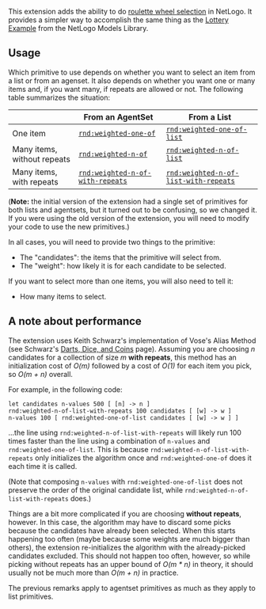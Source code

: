 This extension adds the ability to do [roulette wheel selection](https://en.wikipedia.org/wiki/Fitness_proportionate_selection) in NetLogo. It provides a simpler way to accomplish the same thing as the [Lottery Example](https://github.com/NetLogo/models/blob/master/Code%20Examples/Lottery%20Example.nlogo) from the NetLogo Models Library.

## Usage

Which primitive to use depends on whether you want to select an item from a list or from an agenset. It also depends on whether you want one or many items and, if you want many, if repeats are allowed or not. The following table summarizes the situation:

| | From an AgentSet | From a List |
|---|---|---|
| One item | [`rnd:weighted-one-of`](#rndweighted-one-of) | [`rnd:weighted-one-of-list`](#rndweighted-one-of-list) |
| Many items, without repeats | [`rnd:weighted-n-of`](#rndweighted-n-of) | [`rnd:weighted-n-of-list`](#rndweighted-n-of-list) |
| Many items, with repeats | [`rnd:weighted-n-of-with-repeats`](#rndweighted-n-of-with-repeats) | [`rnd:weighted-n-of-list-with-repeats`](#rndweighted-n-of-list-with-repeats) |

(**Note:** the initial version of the extension had a single set of primitives for both lists and agentsets, but it turned out to be confusing, so we changed it. If you were using the old version of the extension, you will need to modify your code to use the new primitives.)

In all cases, you will need to provide two things to the primitive:

- The "candidates": the items that the primitive will select from.
- The "weight": how likely it is for each candidate to be selected.

If you want to select more than one items, you will also need to tell it:

- How many items to select.

## A note about performance

The extension uses Keith Schwarz's implementation of Vose's Alias Method (see Schwarz's [Darts, Dice, and Coins](http://www.keithschwarz.com/darts-dice-coins/) page). Assuming you are choosing _n_ candidates for a collection of size _m_ **with repeats**, this method has an initialization cost of _O(m)_ followed by a cost of _O(1)_ for each item you pick, so _O(m + n)_ overall.

For example, in the following code:

    let candidates n-values 500 [ [n] -> n ]
    rnd:weighted-n-of-list-with-repeats 100 candidates [ [w] -> w ]
    n-values 100 [ rnd:weighted-one-of-list candidates [ [w] -> w ] ]

...the line using `rnd:weighted-n-of-list-with-repeats` will likely run 100 times faster than the line using a combination of `n-values` and `rnd:weighted-one-of-list`. This is because `rnd:weighted-n-of-list-with-repeats` only initializes the algorithm once and `rnd:weighted-one-of` does it each time it is called.

(Note that composing `n-values` with `rnd:weighted-one-of-list` does not preserve the order of the original candidate list, while `rnd:weighted-n-of-list-with-repeats` does.)

Things are a bit more complicated if you are choosing **without repeats**, however. In this case, the algorithm may have to discard some picks because the candidates have already been selected. When this starts happening too often (maybe because some weights are much bigger than others), the extension re-initializes the algorithm with the already-picked candidates excluded. This should not happen too often, however, so while picking without repeats has an upper bound of _O(m * n)_ in theory, it should usually not be much more than _O(m + n)_ in practice.

The previous remarks apply to agentset primitives as much as they apply to list primitives.
